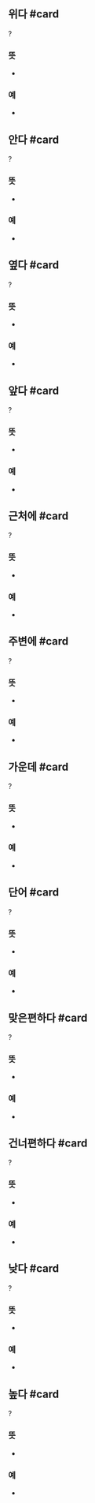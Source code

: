 ## 위다 #card
?
### 뜻
-
### 예
-

## 안다 #card
?
### 뜻
-
### 예
-

## 옆다 #card
?
### 뜻
-
### 예
-

## 앞다 #card
?
### 뜻
-
### 예
-

## 근처에 #card
?
### 뜻
-
### 예
-


## 주변에 #card
?
### 뜻
-
### 예
-


## 가운데 #card
?
### 뜻
-
### 예
-

## 단어 #card
?
### 뜻
-
### 예
-

## 맞은편하다 #card
?
### 뜻
-
### 예
-

## 건너편하다 #card
?
### 뜻
-
### 예
-

## 낮다 #card
?
### 뜻
-
### 예
-

## 높다 #card
?
### 뜻
-
### 예
-
